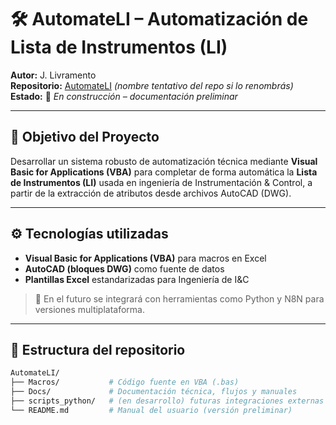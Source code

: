 # 🛠️ AutomateLI – Automatización de Lista de Instrumentos (LI)

**Autor:** J. Livramento  
**Repositorio:** [AutomateLI](https://github.com/javilivra/AutomateLI) *(nombre tentativo del repo si lo renombrás)*  
**Estado:** 🔧 *En construcción – documentación preliminar*

---

## 📌 Objetivo del Proyecto

Desarrollar un sistema robusto de automatización técnica mediante **Visual Basic for Applications (VBA)** para completar de forma automática la **Lista de Instrumentos (LI)** usada en ingeniería de Instrumentación & Control, a partir de la extracción de atributos desde archivos AutoCAD (DWG).

---

## ⚙️ Tecnologías utilizadas

- **Visual Basic for Applications (VBA)** para macros en Excel
- **AutoCAD (bloques DWG)** como fuente de datos
- **Plantillas Excel** estandarizadas para Ingeniería de I&C

> 🔄 En el futuro se integrará con herramientas como Python y N8N para versiones multiplataforma.

---

## 📁 Estructura del repositorio

```bash
AutomateLI/
├── Macros/           # Código fuente en VBA (.bas)
├── Docs/             # Documentación técnica, flujos y manuales
├── scripts_python/   # (en desarrollo) futuras integraciones externas
└── README.md         # Manual del usuario (versión preliminar)
